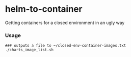 # helm-to-container
Getting containers for a closed environment in an ugly way

### Usage
```
### outputs a file to ~/closed-env-container-images.txt
./charts_image_list.sh
```
